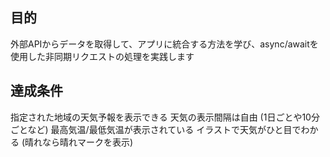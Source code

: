 ## 目的
外部APIからデータを取得して、アプリに統合する方法を学び、async/awaitを使用した非同期リクエストの処理を実践します

## 達成条件
指定された地域の天気予報を表示できる
天気の表示間隔は自由 (1日ごとや10分ごとなど)
最高気温/最低気温が表示されている
イラストで天気がひと目でわかる (晴れなら晴れマークを表示)